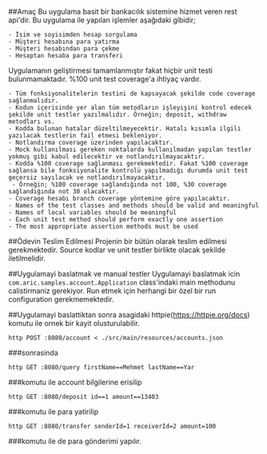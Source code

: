 ##Amaç
Bu uygulama basit bir bankacılık sistemine hizmet veren rest api'dir. Bu uygulama ile yapılan işlemler aşağıdaki gibidir;
    
    - İsim ve soyisimden hesap sorgulama
    - Müşteri hesabına para yatırma
    - Müşteri hesabından para çekme
    - Hesaptan hesaba para transferi
    
Uygulamanın geliştirmesi tamamlanmıştır fakat hiçbir unit testi bulunmamaktadır. %100 unit test coverage'a ihtiyaç vardır. 

    - Tüm fonksiyonalitelerin testini de kapsayacak şekilde code coverage sağlanmalıdır. 
    - Kodun içerisinde yer alan tüm metodların işleyişini kontrol edecek şekilde unit testler yazılmalıdır. Örneğin; deposit, withdraw metodları vs.
    - Kodda bulunan hatalar düzeltilmeyecektir. Hatalı kısımla ilgili yazılacak testlerin fail etmesi bekleniyor.
    - Notlandırma coverage üzerinden yapılacaktır.
    - Mock kullanılması gereken noktalarda kullanılmadan yapılan testler yokmuş gibi kabul edilecektir ve notlandırılmayacaktır. 
    - Kodda %100 coverage sağlanması gerekmektedir. Fakat %100 coverage sağlansa bile fonksiyonalite kontrolü yapılmadığı durumda unit test geçersiz sayılacak ve notlandırılmayacaktır. 
	 - Örneğin; %100 coverage sağlandığında not 100, %30 coverage sağlandığında not 30 olacaktır.
    - Coverage hesabı branch coverage yöntemine göre yapılacaktır.
    - Names of the test classes and methods should be valid and meaningful
    - Names of local variables should be meaningful
    - Each unit test method should perform exactly one assertion
    - The most appropriate assertion methods must be used
    
	
##Ödevin Teslim Edilmesi
Projenin bir bütün olarak teslim edilmesi gerekmektedir. Source kodlar ve unit testler birlikte olacak şekilde iletilmelidir.

##Uygulamayi baslatmak ve manual testler
Uygulamayi baslatmak icin `com.aric.samples.account.Application` class'indaki main methodunu calistirmaniz gerekiyor.
Run etmek için herhangi bir özel bir run configuration gerekmemektedir.

##Uygulamayi baslattiktan sonra asagidaki httpie(https://httpie.org/docs) komutu ile ornek bir kayit olusturulabilir.

    http POST :8080/account < ./src/main/resources/accounts.json

###sonrasinda

    http GET :8080/query firstName==Mehmet lastName==Yar
###komutu ile account bilgilerine erisilip

    http GET :8080/deposit id==1 amount==13403 
###komutu ile para yatirilip
 
    http GET :8080/transfer senderId=1 receiverId=2 amount=100
###komutu ile de para gönderimi yapılır. 
